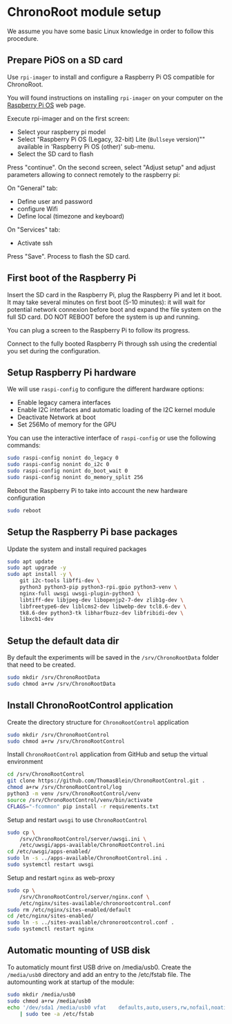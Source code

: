 # ChronoRoot module setup

We assume you have some basic Linux knowledge in order to follow this procedure.

## Prepare PiOS on a SD card

Use `rpi-imager` to install and configure a Raspberry Pi OS compatible for ChronoRoot.

You will found instructions on installing `rpi-imager` on your computer on the [Raspberry Pi OS](https://www.raspberrypi.com/software/) web page.

Execute rpi-imager and on the first screen:

* Select your raspberry pi model
* Select "Raspberry Pi OS (Legacy, 32-bit) Lite (`Bullseye` version)"" available in 'Raspberry Pi OS (other)' sub-menu.
* Select the SD card to flash

Press "continue". On the second screen, select "Adjust setup" and adjust parameters allowing to connect remotely to the raspberry pi:

On "General" tab:

  - Define user and password
  - configure Wifi
  - Define local (timezone and keyboard)

On "Services" tab:
  
  - Activate ssh

Press "Save". Process to flash the SD card.

## First boot of the Raspberry Pi

Insert the SD card in the Raspberry Pi, plug the Raspberry Pi and let it boot. It may take several minutes on first boot (5-10 minutes): it will wait for potential network connexion before boot and expand the file system on the full SD card.
DO NOT REBOOT before the system is up and running.

You can plug a screen to the Raspberry Pi to follow its progress. 

Connect to the fully booted Raspberry Pi through ssh using the credential you set during the configuration.

## Setup Raspberry Pi hardware

We will use `raspi-config` to configure the different hardware options:

- Enable legacy camera interfaces
- Enable I2C interfaces and automatic loading of the I2C kernel module
- Deactivate Network at boot
- Set 256Mo of memory for the GPU

You can use the interactive interface of `raspi-config` or use the following commands:

```bash
sudo raspi-config nonint do_legacy 0
sudo raspi-config nonint do_i2c 0
sudo raspi-config nonint do_boot_wait 0
sudo raspi-config nonint do_memory_split 256
```

Reboot the Raspberry Pi to take into account the new hardware configuration

```bash
sudo reboot
```

## Setup the Raspberry Pi base packages

Update the system and install required packages

```bash
sudo apt update
sudo apt upgrade -y
sudo apt install -y \
    git i2c-tools libffi-dev \
    python3 python3-pip python3-rpi.gpio python3-venv \
    nginx-full uwsgi uwsgi-plugin-python3 \
    libtiff-dev libjpeg-dev libopenjp2-7-dev zlib1g-dev \
    libfreetype6-dev liblcms2-dev libwebp-dev tcl8.6-dev \
    tk8.6-dev python3-tk libharfbuzz-dev libfribidi-dev \
    libxcb1-dev
```

## Setup the default data dir

By default the experiments will be saved in the `/srv/ChronoRootData` folder that need to be created.

```bash
sudo mkdir /srv/ChronoRootData
sudo chmod a+rw /srv/ChronoRootData
```

## Install ChronoRootControl application

Create the directory structure for `ChronoRootControl` application

```bash
sudo mkdir /srv/ChronoRootControl
sudo chmod a+rw /srv/ChronoRootControl
```

Install `ChronoRootControl` application from GitHub and setup the virtual environment

```bash
cd /srv/ChronoRootControl
git clone https://github.com/ThomasBlein/ChronoRootControl.git .
chmod a+rw /srv/ChronoRootControl/log
python3 -m venv /srv/ChronoRootControl/venv
source /srv/ChronoRootControl/venv/bin/activate
CFLAGS="-fcommon" pip install -r requirements.txt
```

Setup and restart `uwsgi` to use `ChronoRootControl`

```bash
sudo cp \
    /srv/ChronoRootControl/server/uwsgi.ini \
    /etc/uwsgi/apps-available/ChronoRootControl.ini
cd /etc/uwsgi/apps-enabled/
sudo ln -s ../apps-available/ChronoRootControl.ini .
sudo systemctl restart uwsgi
```

Setup and restart `nginx` as web-proxy

```bash
sudo cp \
    /srv/ChronoRootControl/server/nginx.conf \
    /etc/nginx/sites-available/chronorootcontrol.conf
sudo rm /etc/nginx/sites-enabled/default
cd /etc/nginx/sites-enabled/
sudo ln -s ../sites-available/chronorootcontrol.conf .
sudo systemctl restart nginx
```

## Automatic mounting of USB disk

To automaticly mount first USB drive on /media/usb0. Create the `/media/usb0` directory and add an entry to the /etc/fstab file.
The automounting work at startup of the module:

```bash
sudo mkdir /media/usb0
sudo chmod a+rw /media/usb0
echo '/dev/sda1	/media/usb0	vfat	defaults,auto,users,rw,nofail,noatime	0	0' \
    | sudo tee -a /etc/fstab
```
